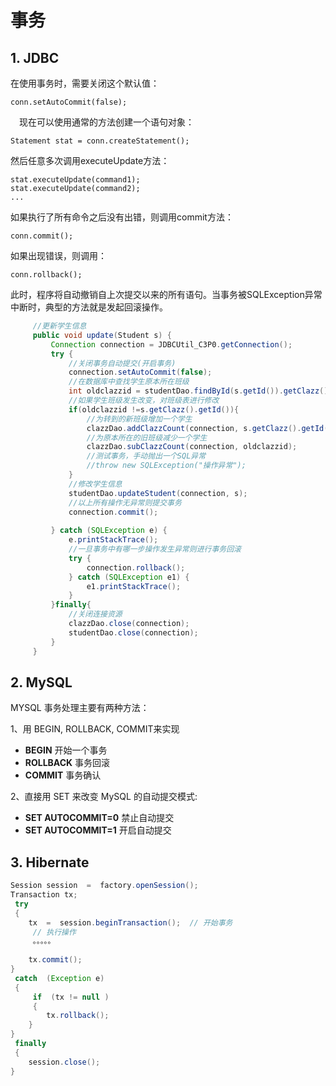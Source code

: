 # 事务

## 1. JDBC

 在使用事务时，需要关闭这个默认值：

```
conn.setAutoCommit(false);
```

　现在可以使用通常的方法创建一个语句对象：

```
Statement stat = conn.createStatement();
```

  然后任意多次调用executeUpdate方法：

```
stat.executeUpdate(command1);
stat.executeUpdate(command2);
...
```

  如果执行了所有命令之后没有出错，则调用commit方法：

```
conn.commit();
```

  如果出现错误，则调用：

```
conn.rollback();
```

此时，程序将自动撤销自上次提交以来的所有语句。当事务被SQLException异常中断时，典型的方法就是发起回滚操作。

```java
     //更新学生信息
     public void update(Student s) {
         Connection connection = JDBCUtil_C3P0.getConnection();
         try {
             //关闭事务自动提交(开启事务)
             connection.setAutoCommit(false);
             //在数据库中查找学生原本所在班级
             int oldclazzid = studentDao.findById(s.getId()).getClazz().getId();
             //如果学生班级发生改变，对班级表进行修改
             if(oldclazzid !=s.getClazz().getId()){
                 //为转到的新班级增加一个学生
                 clazzDao.addClazzCount(connection, s.getClazz().getId());
                 //为原本所在的旧班级减少一个学生
                 clazzDao.subClazzCount(connection, oldclazzid);
                 //测试事务，手动抛出一个SQL异常
                 //throw new SQLException("操作异常");
             }
             //修改学生信息
             studentDao.updateStudent(connection, s);
             //以上所有操作无异常则提交事务
             connection.commit();
             
         } catch (SQLException e) {
             e.printStackTrace();
             //一旦事务中有哪一步操作发生异常则进行事务回滚
             try {
                 connection.rollback();
             } catch (SQLException e1) {
                 e1.printStackTrace();
             }
         }finally{
             //关闭连接资源
             clazzDao.close(connection);
             studentDao.close(connection);
         }         
     }
```

## 2. MySQL

MYSQL 事务处理主要有两种方法：

1、用 BEGIN, ROLLBACK, COMMIT来实现

- **BEGIN** 开始一个事务
- **ROLLBACK** 事务回滚
- **COMMIT** 事务确认

2、直接用 SET 来改变 MySQL 的自动提交模式:

- **SET AUTOCOMMIT=0** 禁止自动提交
- **SET AUTOCOMMIT=1** 开启自动提交

## 3. Hibernate

```java
Session session  =  factory.openSession();
Transaction tx;
 try  
 {
    tx  =  session.beginTransaction();  // 开始事务
     // 执行操作
     。。。。。
    
    tx.commit();
}
 catch  (Exception e)
 {
     if  (tx != null )
     {
        tx.rollback();
    }
}
 finally
 {
    session.close();
}
```

